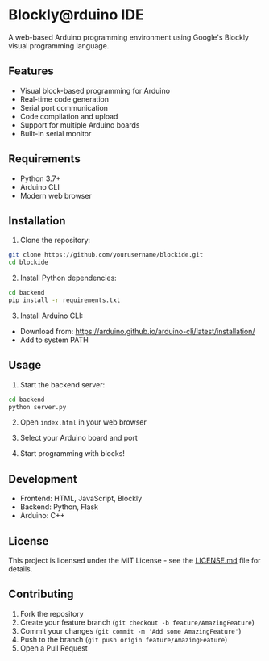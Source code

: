 # Blockly@rduino IDE

A web-based Arduino programming environment using Google's Blockly visual programming language.

## Features

- Visual block-based programming for Arduino
- Real-time code generation
- Serial port communication
- Code compilation and upload
- Support for multiple Arduino boards
- Built-in serial monitor

## Requirements

- Python 3.7+
- Arduino CLI
- Modern web browser

## Installation

1. Clone the repository:
```bash
git clone https://github.com/yourusername/blockide.git
cd blockide
```

2. Install Python dependencies:
```bash
cd backend
pip install -r requirements.txt
```

3. Install Arduino CLI:
- Download from: https://arduino.github.io/arduino-cli/latest/installation/
- Add to system PATH

## Usage

1. Start the backend server:
```bash
cd backend
python server.py
```

2. Open `index.html` in your web browser

3. Select your Arduino board and port

4. Start programming with blocks!

## Development

- Frontend: HTML, JavaScript, Blockly
- Backend: Python, Flask
- Arduino: C++

## License

This project is licensed under the MIT License - see the [LICENSE.md](LICENSE.md) file for details.

## Contributing

1. Fork the repository
2. Create your feature branch (`git checkout -b feature/AmazingFeature`)
3. Commit your changes (`git commit -m 'Add some AmazingFeature'`)
4. Push to the branch (`git push origin feature/AmazingFeature`)
5. Open a Pull Request
